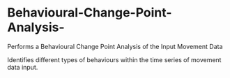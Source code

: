# Behavioural-Change-Point-Analysis-
Performs a Behavioural Change Point Analysis of the Input Movement Data 

Identifies different types of behaviours within the time series of movement data input. 
